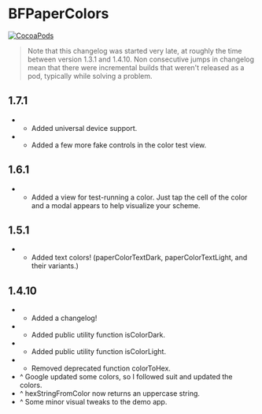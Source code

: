 BFPaperColors
=============
[![CocoaPods](https://img.shields.io/cocoapods/v/UIColor+BFPaperColors.svg?style=flat)](https://github.com/bfeher/BFPaperColors)

> Note that this changelog was started very late, at roughly the time between version 1.3.1 and 1.4.10. Non consecutive jumps in changelog mean that there were incremental builds that weren't released as a pod, typically while solving a problem.


1.7.1
---------
+ + Added universal device support.
+ + Added a few more fake controls in the color test view.


1.6.1
---------
+ + Added a view for test-running a color. Just tap the cell of the color and a modal appears to help visualize your scheme.


1.5.1
---------
+ + Added text colors! (paperColorTextDark, paperColorTextLight, and their variants.)


1.4.10
---------
+ + Added a changelog!
+ + Added public utility function isColorDark.
+ + Added public utility function isColorLight.
+ - Removed deprecated function colorToHex.
+ ^ Google updated some colors, so I followed suit and updated the colors.
+ ^ hexStringFromColor now returns an uppercase string.
+ ^ Some minor visual tweaks to the demo app.
